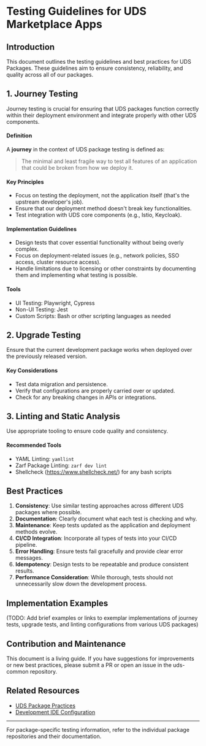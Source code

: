 # Testing Guidelines for UDS Marketplace Apps

## Introduction

This document outlines the testing guidelines and best practices for UDS Packages. These guidelines aim to ensure consistency, reliability, and quality across all of our packages.

## 1. Journey Testing

Journey testing is crucial for ensuring that UDS packages function correctly within their deployment environment and integrate properly with other UDS components.

#### **Definition**
A **journey** in the context of UDS package testing is defined as:
> The minimal and least fragile way to test all features of an application that could be broken from how we deploy it.

#### **Key Principles**
- Focus on testing the deployment, not the application itself (that's the upstream developer's job).
- Ensure that our deployment method doesn't break key functionalities.
- Test integration with UDS core components (e.g., Istio, Keycloak).

#### **Implementation Guidelines**
- Design tests that cover essential functionality without being overly complex.
- Focus on deployment-related issues (e.g., network policies, SSO access, cluster resource access).
- Handle limitations due to licensing or other constraints by documenting them and implementing what testing is possible.

#### **Tools**
- UI Testing: Playwright, Cypress
- Non-UI Testing: Jest
- Custom Scripts: Bash or other scripting languages as needed

## 2. Upgrade Testing
Ensure that the current development package works when deployed over the previously released version.

#### **Key Considerations**
- Test data migration and persistence.
- Verify that configurations are properly carried over or updated.
- Check for any breaking changes in APIs or integrations.

## 3. Linting and Static Analysis

Use appropriate tooling to ensure code quality and consistency.

#### **Recommended Tools**
- YAML Linting: `yamllint`
- Zarf Package Linting: `zarf dev lint`
- Shellcheck (https://www.shellcheck.net/) for any bash scripts

## **Best Practices**

1. **Consistency**: Use similar testing approaches across different UDS packages where possible.
2. **Documentation**: Clearly document what each test is checking and why.
3. **Maintenance**: Keep tests updated as the application and deployment methods evolve.
4. **CI/CD Integration**: Incorporate all types of tests into your CI/CD pipeline.
5. **Error Handling**: Ensure tests fail gracefully and provide clear error messages.
6. **Idempotency**: Design tests to be repeatable and produce consistent results.
7. **Performance Consideration**: While thorough, tests should not unnecessarily slow down the development process.

## **Implementation Examples**

(TODO: Add brief examples or links to exemplar implementations of journey tests, upgrade tests, and linting configurations from various UDS packages)

## **Contribution and Maintenance**

This document is a living guide. If you have suggestions for improvements or new best practices, please submit a PR or open an issue in the uds-common repository.

## **Related Resources**

- [UDS Package Practices](https://github.com/defenseunicorns/uds-common/blob/main/docs/uds-package-practices.md)
- [Development IDE Configuration](https://github.com/defenseunicorns/uds-common/blob/main/docs/development-ide-configuration.md)

---

For package-specific testing information, refer to the individual package repositories and their documentation.